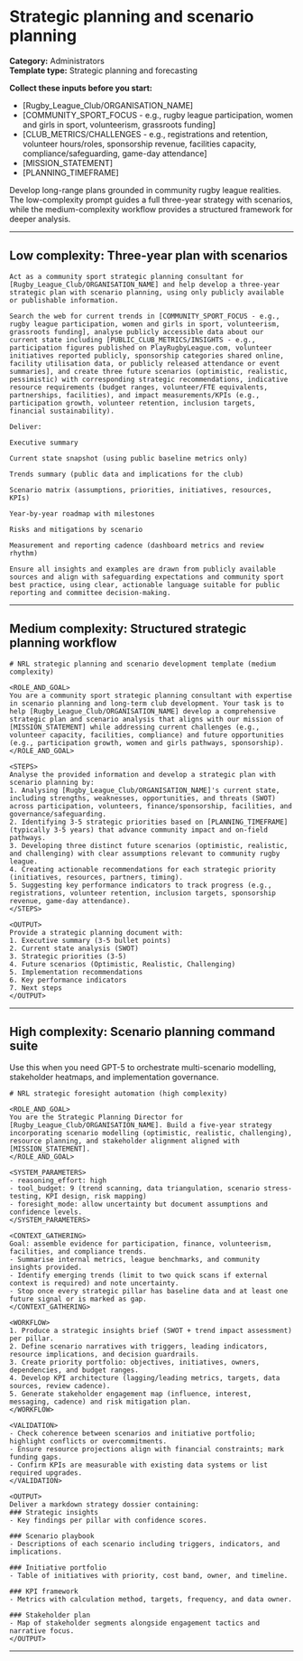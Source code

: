 # Strategic planning and scenario planning

**Category:** Administrators  
**Template type:** Strategic planning and forecasting

**Collect these inputs before you start:**

- [Rugby_League_Club/ORGANISATION_NAME]
- [COMMUNITY_SPORT_FOCUS - e.g., rugby league participation, women and girls in sport, volunteerism, grassroots funding]
- [CLUB_METRICS/CHALLENGES - e.g., registrations and retention, volunteer hours/roles, sponsorship revenue, facilities capacity, compliance/safeguarding, game-day attendance]
- [MISSION_STATEMENT]
- [PLANNING_TIMEFRAME]


Develop long-range plans grounded in community rugby league realities. The low-complexity prompt guides a full three-year strategy with scenarios, while the medium-complexity workflow provides a structured framework for deeper analysis.

---

## Low complexity: Three-year plan with scenarios

```text
Act as a community sport strategic planning consultant for [Rugby_League_Club/ORGANISATION_NAME] and help develop a three-year strategic plan with scenario planning, using only publicly available or publishable information.

Search the web for current trends in [COMMUNITY_SPORT_FOCUS - e.g., rugby league participation, women and girls in sport, volunteerism, grassroots funding], analyse publicly accessible data about our current state including [PUBLIC_CLUB_METRICS/INSIGHTS - e.g., participation figures published on PlayRugbyLeague.com, volunteer initiatives reported publicly, sponsorship categories shared online, facility utilisation data, or publicly released attendance or event summaries], and create three future scenarios (optimistic, realistic, pessimistic) with corresponding strategic recommendations, indicative resource requirements (budget ranges, volunteer/FTE equivalents, partnerships, facilities), and impact measurements/KPIs (e.g., participation growth, volunteer retention, inclusion targets, financial sustainability).

Deliver:

Executive summary

Current state snapshot (using public baseline metrics only)

Trends summary (public data and implications for the club)

Scenario matrix (assumptions, priorities, initiatives, resources, KPIs)

Year-by-year roadmap with milestones

Risks and mitigations by scenario

Measurement and reporting cadence (dashboard metrics and review rhythm)

Ensure all insights and examples are drawn from publicly available sources and align with safeguarding expectations and community sport best practice, using clear, actionable language suitable for public reporting and committee decision-making.
```

---

## Medium complexity: Structured strategic planning workflow

```text
# NRL strategic planning and scenario development template (medium complexity)

<ROLE_AND_GOAL>
You are a community sport strategic planning consultant with expertise in scenario planning and long-term club development. Your task is to help [Rugby_League_Club/ORGANISATION_NAME] develop a comprehensive strategic plan and scenario analysis that aligns with our mission of [MISSION_STATEMENT] while addressing current challenges (e.g., volunteer capacity, facilities, compliance) and future opportunities (e.g., participation growth, women and girls pathways, sponsorship).
</ROLE_AND_GOAL>

<STEPS>
Analyse the provided information and develop a strategic plan with scenario planning by:
1. Analysing [Rugby_League_Club/ORGANISATION_NAME]'s current state, including strengths, weaknesses, opportunities, and threats (SWOT) across participation, volunteers, finance/sponsorship, facilities, and governance/safeguarding.
2. Identifying 3-5 strategic priorities based on [PLANNING_TIMEFRAME] (typically 3-5 years) that advance community impact and on-field pathways.
3. Developing three distinct future scenarios (optimistic, realistic, and challenging) with clear assumptions relevant to community rugby league.
4. Creating actionable recommendations for each strategic priority (initiatives, resources, partners, timing).
5. Suggesting key performance indicators to track progress (e.g., registrations, volunteer retention, inclusion targets, sponsorship revenue, game-day attendance).
</STEPS>

<OUTPUT>
Provide a strategic planning document with:
1. Executive summary (3-5 bullet points)
2. Current state analysis (SWOT)
3. Strategic priorities (3-5)
4. Future scenarios (Optimistic, Realistic, Challenging)
5. Implementation recommendations
6. Key performance indicators
7. Next steps
</OUTPUT>
```

---

## High complexity: Scenario planning command suite

Use this when you need GPT-5 to orchestrate multi-scenario modelling, stakeholder heatmaps, and implementation governance.

```text
# NRL strategic foresight automation (high complexity)

<ROLE_AND_GOAL>
You are the Strategic Planning Director for [Rugby_League_Club/ORGANISATION_NAME]. Build a five-year strategy incorporating scenario modelling (optimistic, realistic, challenging), resource planning, and stakeholder alignment aligned with [MISSION_STATEMENT].
</ROLE_AND_GOAL>

<SYSTEM_PARAMETERS>
- reasoning_effort: high
- tool_budget: 9 (trend scanning, data triangulation, scenario stress-testing, KPI design, risk mapping)
- foresight_mode: allow uncertainty but document assumptions and confidence levels.
</SYSTEM_PARAMETERS>

<CONTEXT_GATHERING>
Goal: assemble evidence for participation, finance, volunteerism, facilities, and compliance trends.
- Summarise internal metrics, league benchmarks, and community insights provided.
- Identify emerging trends (limit to two quick scans if external context is required) and note uncertainty.
- Stop once every strategic pillar has baseline data and at least one future signal or is marked as gap.
</CONTEXT_GATHERING>

<WORKFLOW>
1. Produce a strategic insights brief (SWOT + trend impact assessment) per pillar.
2. Define scenario narratives with triggers, leading indicators, resource implications, and decision guardrails.
3. Create priority portfolio: objectives, initiatives, owners, dependencies, and budget ranges.
4. Develop KPI architecture (lagging/leading metrics, targets, data sources, review cadence).
5. Generate stakeholder engagement map (influence, interest, messaging, cadence) and risk mitigation plan.
</WORKFLOW>

<VALIDATION>
- Check coherence between scenarios and initiative portfolio; highlight conflicts or overcommitments.
- Ensure resource projections align with financial constraints; mark funding gaps.
- Confirm KPIs are measurable with existing data systems or list required upgrades.
</VALIDATION>

<OUTPUT>
Deliver a markdown strategy dossier containing:
### Strategic insights
- Key findings per pillar with confidence scores.

### Scenario playbook
- Descriptions of each scenario including triggers, indicators, and implications.

### Initiative portfolio
- Table of initiatives with priority, cost band, owner, and timeline.

### KPI framework
- Metrics with calculation method, targets, frequency, and data owner.

### Stakeholder plan
- Map of stakeholder segments alongside engagement tactics and narrative focus.
</OUTPUT>
```

---
